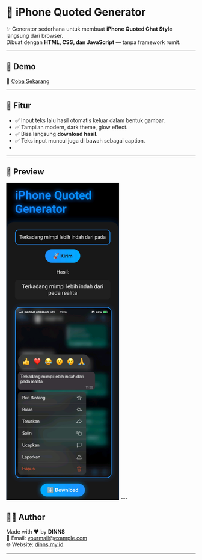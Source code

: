 # 📱 iPhone Quoted Generator  

✨ Generator sederhana untuk membuat **iPhone Quoted Chat Style** langsung dari browser.  
Dibuat dengan **HTML, CSS, dan JavaScript** — tanpa framework rumit.  

---

## 🌟 Demo
🔗 [Coba Sekarang](https://your-demo-link.com)  

---

## 🚀 Fitur
- ✅ Input teks lalu hasil otomatis keluar dalam bentuk gambar.  
- ✅ Tampilan modern, dark theme, glow effect.  
- ✅ Bisa langsung **download hasil**.  
- ✅ Teks input muncul juga di bawah sebagai caption.
-  
---

## 🔗 Preview
<img src="https://raw.githubusercontent.com/Dinn001/generator-teks-ip-Dns/main/assets/preview.png" width="300"/>
---

## 👨‍💻 Author
Made with ❤️ by **DINNS**  
📧 Email: yourmail@example.com  
🌐 Website: [dinns.my.id](https://dinns.my.id)  

---
